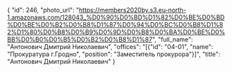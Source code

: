 {
    "id": 246,
    "photo_url": "https://members2020by.s3.eu-north-1.amazonaws.com/128043_%D0%90%D0%BD%D1%82%D0%BE%D0%BD%D0%BE%D0%B2%D0%B8%D1%87%D0%94%D0%BC%D0%B8%D1%82%D1%80%D0%B8%D0%B9%D0%9D%D0%B8%D0%BA%D0%BE%D0%BB%D0%B0%D0%B5%D0%B2%D0%B8%D1%87",
    "full_name": "Антонович Дмитрий Николаевич",
    "offices": "[{\"id\": \"04-01\", \"name\": \"Прокуратура г.Гродно\", \"position\": \"Заместитель прокурора\"}]",
    "title": "Антонович Дмитрий Николаевич"
}